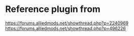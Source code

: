 # Reference plugin from
https://forums.alliedmods.net/showthread.php?p=2240969
https://forums.alliedmods.net/showthread.php?p=496226